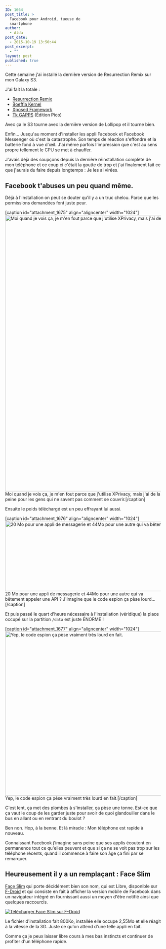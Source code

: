 ```yaml
---
ID: 1664
post_title: >
  Facebook pour Android, tueuse de
  smartphone
author:
  - Alda
post_date:
  - 2015-10-19 13:50:44
post_excerpt:
  - ""
layout: post
published: true
---
```

Cette semaine j'ai installé la dernière version de Resurrection Remix sur mon Galaxy S3.

J'ai fait la totale :

* [Resurrection Remix](http://forum.xda-developers.com/galaxy-s3/development/rom-resurrection-remix-5-2-1-t2972523)
* [Boeffla Kernel](http://www.boeffla-kernel.de/)
* [Xposed Framework](http://forum.xda-developers.com/showthread.php?t=3034811)
* [Tk GAPPS](http://forum.xda-developers.com/android/software/tk-gapps-t3116347) (Édition Pico)

Avec ça le S3 tourne avec la dernière version de Lollipop et il tourne bien.

Enfin… Jusqu'au moment d'installer les appli Facebook et Facebook Messenger où c'est la catastrophe. Son temps de réaction s'effondre et la batterie fond à vue d'œil.
J'ai même parfois l'impression que c'est au sens propre tellement le CPU se met à chauffer.

J'avais déjà des soupçons depuis la dernière réinstallation complète de mon téléphone et ce coup ci c'était la goutte de trop et j'ai finalement fait ce que j'aurais du faire depuis longtemps : Je les ai virées.

## Facebook t'abuses un peu quand même.

Déjà à l'installation on peut se douter qu'il y a un truc chelou. Parce que les permissions demandées font juste peur.

[caption id="attachment_1675" align="aligncenter" width="1024"]<a href="http://aldarone.fr/wp-content/uploads/2015/10/facebook-permissions.png"><img src="http://aldarone.fr/wp-content/uploads/2015/10/facebook-permissions-1024x891.png" alt="Moi quand je vois ça, je m&#039;en fout parce que j&#039;utilise XPrivacy, mais j&#039;ai de la peine pour les gens qui ne savent pas comment se couvrir." width="1024" height="891" class="size-large wp-image-1675" /></a> Moi quand je vois ça, je m'en fout parce que j'utilise XPrivacy, mais j'ai de la peine pour les gens qui ne savent pas comment se couvrir.[/caption]

Ensuite le poids téléchargé est un peu effrayant lui aussi.

[caption id="attachment_1676" align="aligncenter" width="1024"]<a href="http://aldarone.fr/wp-content/uploads/2015/10/facebook-size.png"><img src="http://aldarone.fr/wp-content/uploads/2015/10/facebook-size-1024x226.png" alt="20 Mo pour une appli de messagerie et 44Mo pour une autre qui va bêtement appeler une API ? J&#039;imagine que le code espion ça pèse lourd…" width="1024" height="226" class="size-large wp-image-1676" /></a> 20 Mo pour une appli de messagerie et 44Mo pour une autre qui va bêtement appeler une API ? J'imagine que le code espion ça pèse lourd…[/caption]

Et puis passé le quart d'heure nécessaire à l'installation (véridique) la place occupé sur la partition ````/data```` est juste ÉNORME !

[caption id="attachment_1677" align="aligncenter" width="1024"]<a href="http://aldarone.fr/wp-content/uploads/2015/10/facebook-size-2.png"><img src="http://aldarone.fr/wp-content/uploads/2015/10/facebook-size-2-1024x529.png" alt="Yep, le code espion ça pèse vraiment très lourd en fait." width="1024" height="529" class="size-large wp-image-1677" /></a> Yep, le code espion ça pèse vraiment très lourd en fait.[/caption]

C'est lent, ça met des plombes à s'installer, ça pèse une tonne. Est-ce que ça vaut le coup de les garder juste pour avoir de quoi glandouiller dans le bus en allant ou en rentrant du boulot ?

Ben non. Hop, à la benne. Et là miracle : Mon téléphone est rapide à nouveau.

Connaissant Facebook j'imagine sans peine que ses applis écoutent en permanence tout ce qu'elles peuvent et que si ça ne se voit pas trop sur les téléphone récents, quand il commence à faire son âge ça fini par se remarquer.

## Heureusement il y a un remplaçant : Face Slim

[Face Slim](https://github.com/indywidualny/FaceSlim) qui porte décidément bien son nom, qui est Libre, disponible sur [F-Droid](https://f-droid.org/) et qui consiste en fait à afficher la version mobile de Facebook dans un navigateur intégré en fournissant aussi un moyen d'être notifié ainsi que quelques raccourcis.

[![Télécharger Face Slim sur F-Droid](https://camo.githubusercontent.com/7df0eafa4433fa4919a56f87c3d99cf81b68d01c/68747470733a2f2f662d64726f69642e6f72672f77696b692f696d616765732f632f63342f462d44726f69642d627574746f6e5f617661696c61626c652d6f6e2e706e67)](https://f-droid.org/app/org.indywidualni.fblite)

Le fichier d'installation fait 800Ko, installée elle occupe 2,55Mo et elle réagit à la vitesse de la 3G. Juste ce qu'on attend d'une telle appli en fait.

Comme ça je peux laisser libre cours à mes bas instincts et continuer de profiter d'un téléphone rapide.